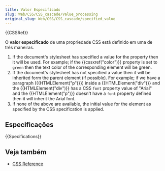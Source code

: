 ```yaml
---
title: Valor Especifícado
slug: Web/CSS/CSS_cascade/Value_processing
original_slug: Web/CSS/CSS_cascade/specified_value
---
```


{{CSSRef}}

O **valor especificado** de uma propriedade CSS está definido em uma de três maneiras.

1. If the document's stylesheet has specified a value for the property then it will be used. For example; if the {{cssxref("color")}} property is set to `green` then the text color of the corresponding element will be green.
2. If the document's stylesheet has not specified a value then it will be inherited form the parent element (if possible). For example; if we have a paragraph ({{HTMLElement("p")}}) inside a {{HTMLElement("div")}} and the {{HTMLElement("div")}} has a CSS `font` property value of "Arial" and the {{HTMLElement("p")}} doesn't have a `font` property defined then it will inherit the Arial font.
3. If none of the above are available, the initial value for the element as specified by the CSS specification is applied.

## Especificações

{{Specifications}}

## Veja também

- [CSS Reference](/pt-BR/docs/Web/CSS/Reference)
